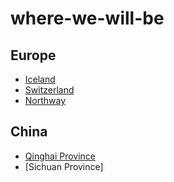 # where-we-will-be

## Europe
* [Iceland](https://mp.weixin.qq.com/s/gwIHHAJe_ucHS1ra_Yetjw)
* [Switzerland](https://www.mafengwo.cn/i/7271186.html)
* [Northway](http://www.mafengwo.cn/i/8991173.html)

## China
* [Qinghai Province](http://www.mafengwo.cn/i/8991173.html)
* [Sichuan Province]

